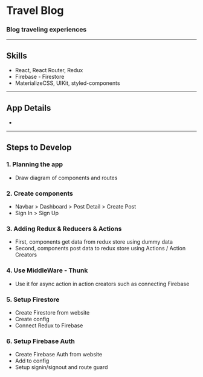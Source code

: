 # Travel Blog
### Blog traveling experiences
---

## Skills
- React, React Router, Redux
- Firebase - Firestore
- MaterializeCSS, UIKit, styled-components
---

## App Details
- 
---

## Steps to Develop
### 1. Planning the app
- Draw diagram of components and routes
### 2. Create components
- Navbar > Dashboard > Post Detail > Create Post
- Sign In > Sign Up
### 3. Adding Redux & Reducers & Actions
- First, components get data from redux store using dummy data
- Second, components post data to redux store using Actions / Action Creators
### 4. Use MiddleWare - Thunk
- Use it for async action in action creators such as connecting Firebase
### 5. Setup Firestore
- Create Firestore from website
- Create config
- Connect Redux to Firebase
### 6. Setup Firebase Auth
- Create Firebase Auth from website
- Add to config
- Setup signin/signout and route guard
